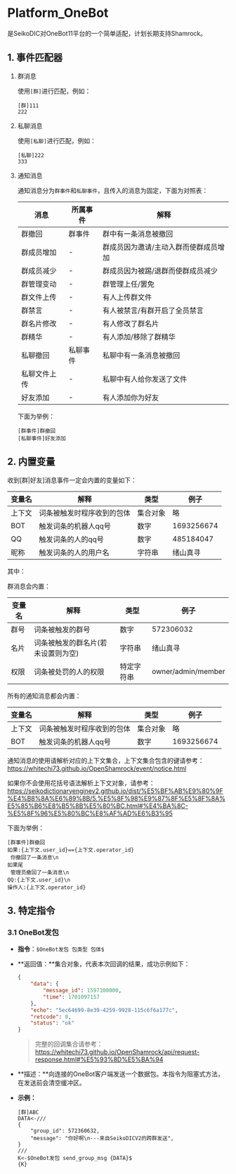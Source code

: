 # Platform_OneBot

是SeikoDIC对OneBot11平台的一个简单适配，计划长期支持Shamrock。



## 1. 事件匹配器

1. 群消息

   使用`[群]`进行匹配，例如：

   ```text
   [群]111
   222
   ```

2. 私聊消息

   使用`[私聊]`进行匹配，例如：

   ```text
   [私聊]222
   333
   ```

3. 通知消息

   通知消息分为`群事件`和`私聊事件`，且传入的消息为固定，下面为对照表：

   | 消息         | 所属事件 | 解释                                  |
   | ------------ | -------- | ------------------------------------- |
   | 群撤回       | 群事件   | 群中有一条消息被撤回                  |
   | 群成员增加   | -        | 群成员因为邀请/主动入群而使群成员增加 |
   | 群成员减少   | -        | 群成员因为被踢/退群而使群成员减少     |
   | 群管理变动   | -        | 群管理上任/罢免                       |
   | 群文件上传   | -        | 有人上传群文件                        |
   | 群禁言       | -        | 有人被禁言/有群开启了全员禁言         |
   | 群名片修改   | -        | 有人修改了群名片                      |
   | 群精华       | -        | 有人添加/移除了群精华                 |
   | 私聊撤回     | 私聊事件 | 私聊中有一条消息被撤回                |
   | 私聊文件上传 | -        | 私聊中有人给你发送了文件              |
   | 好友添加     | -        | 有人添加你为好友                      |
   
   下面为举例：
   
   ```text
   [群事件]群撤回
   [私聊事件]好友添加
   ```

## 2. 内置变量

收到[群|好友]消息事件一定会内置的变量如下：

| 变量名 | 解释                       | 类型     | 例子       |
| ------ | -------------------------- | -------- | ---------- |
| 上下文 | 词条被触发时程序收到的包体 | 集合对象 | 略         |
| BOT    | 触发词条的机器人qq号       | 数字     | 1693256674 |
| QQ     | 触发词条的人的qq号         | 数字     | 485184047  |
| 昵称   | 触发词条的人的用户名       | 字符串   | 绪山真寻   |

其中：

群消息会内置：

| 变量名 | 解释                               | 类型       | 例子               |
| ------ | ---------------------------------- | ---------- | ------------------ |
| 群号   | 词条被触发的群号                   | 数字       | 572306032          |
| 名片   | 词条被触发的群名片(若未设置则为空) | 字符串     | 绪山真寻           |
| 权限   | 词条被处罚的人的权限               | 特定字符串 | owner/admin/member |

所有的通知消息都会内置：

| 变量名 | 解释                       | 类型     | 例子       |
| ------ | -------------------------- | -------- | ---------- |
| 上下文 | 词条被触发时程序收到的包体 | 集合对象 | 略         |
| BOT    | 触发词条的机器人qq号       | 数字     | 1693256674 |

通知消息的使用请解析对应的上下文集合，上下文集合包含的键请参考：https://whitechi73.github.io/OpenShamrock/event/notice.html

如果你不会使用花括号语法解析上下文对象，请参考：https://seikodictionaryenginev2.github.io/dist/%E5%BF%AB%E9%80%9F%E4%B8%8A%E6%89%8B/5.%E5%8F%98%E9%87%8F%E5%8F%8A%E5%85%B6%E8%B5%8B%E5%80%BC.html#%E4%BA%8C-%E5%8F%96%E5%80%BC%E8%AF%AD%E6%B3%95

下面为举例：

```text
[群事件]群撤回
如果:{上下文.user_id}=={上下文.operator_id}
 你撤回了一条消息\n
如果尾
 管理员撤回了一条消息\n
QQ:{上下文.user_id}\n
操作人:{上下文.operator_id}
```



## 3. 特定指令

### 3.1 OneBot发包

- **指令**：`$OneBot发包 包类型 包体$`

- **返回值：**集合对象，代表本次回调的结果，成功示例如下：

  ```json
  {
      "data": {
          "message_id": 1597100000,
          "time": 1701097157
      },
      "echo": "5ec64699-8e39-4259-9928-115c6f6a177c",
      "retcode": 0,
      "status": "ok"
  }
  
  ```

  > 完整的回调集合请参考：https://whitechi73.github.io/OpenShamrock/api/request-response.html#%E5%93%8D%E5%BA%94

- **描述：**向连接的OneBot客户端发送一个数据包。本指令为阻塞式方法，在发送前会清空缓冲区。

- **示例：**

  ```text
  [群]ABC
  DATA<-///
  {
      "group_id": 572360632,
      "message": "你好啊\n---来自SeikoDICV2的跨群发送",
  }
  ///
  K<-$OneBot发包 send_group_msg {DATA}$
  {K}
  ```
